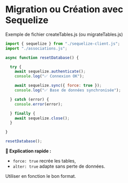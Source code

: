 # Migration ou Création avec Sequelize

Exemple de fichier createTables.js (ou migrateTables.js)
```js
import { sequelize } from "./sequelize-client.js";
import "./associations.js";

async function resetDatabase() {

  try {
    await sequelize.authenticate();
    console.log("✅ Connexion OK");

    await sequelize.sync({ force: true });
    console.log("✅ Base de données synchronisée");

  } catch (error) {
    console.error(error);

  } finally {
    await sequelize.close();
  }

}

resetDatabase();
```
**🔹 Explication rapide :**

- `force: true` recrée les tables,
- `alter: true` adapte sans perte de données.

Utiliser en fonction le bon format.

